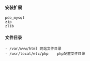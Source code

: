 #### 安装扩展
	pdo_mysql
	zip
	zlib


#### 文件目录
	- /var/www/html	网站文件目录
	- /usr/local/etc/php	php配置文件目录
